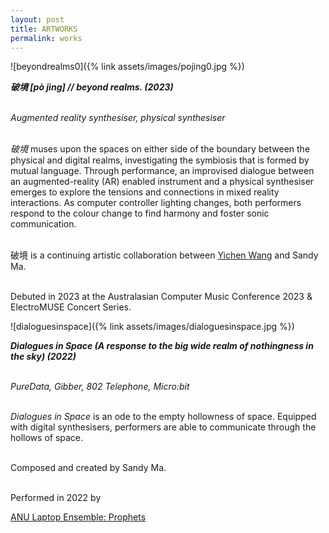 ```yaml
---
layout: post
title: ARTWORKS
permalink: works
---
```


![beyondrealms0]({% link assets/images/pojing0.jpg %})
<!-- ![beyondrealms1](assets/images/pojing.png) -->
***破境 [pò jìng] // beyond realms. (2023)*** <br /><br />

*Augmented reality synthesiser, physical synthesiser*<br /><br />

*破境* muses upon the spaces on either side of the boundary between the physical and digital realms, investigating the symbiosis that is formed by mutual language. Through performance, an improvised dialogue between an augmented-reality (AR) enabled instrument and a physical synthesiser emerges to explore the tensions and connections in mixed reality interactions. As computer controller lighting changes, both performers respond to the colour change to find harmony and foster sonic communication. <br /><br />

破境 is a continuing artistic collaboration between [Yichen Wang](https://yichenwangs.github.io) and Sandy Ma. <br /><br />

Debuted in 2023 at the Australasian Computer Music Conference 2023 & ElectroMUSE Concert Series. 

![dialoguesinspace]({% link assets/images/dialoguesinspace.jpg %})

***Dialogues in Space (A response to the big wide realm of nothingness in the sky) (2022)***<br /><br />

*PureData, Gibber, 802 Telephone, Micro:bit*<br /><br />

*Dialogues in Space* is an ode to the empty hollowness of space. Equipped with digital synthesisers, performers are able to communicate through the hollows of space.<br /><br />


Composed and created by Sandy Ma.<br /><br />

Performed in 2022 by 

[ANU Laptop Ensemble: Prophets](https://youtu.be/3aZNt6G2dko?si=tz6EwU1UGY8b-8_0 'ANU Laptop Ensemble: Prophets.')
